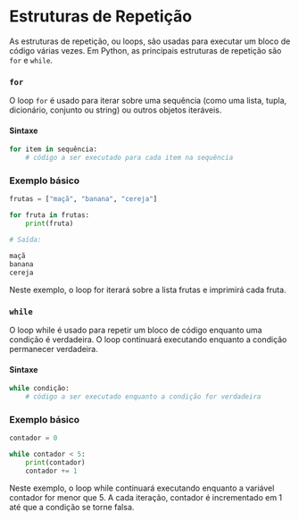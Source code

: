 # Estruturas de Repetição

As estruturas de repetição, ou loops, são usadas para executar um bloco de código várias vezes. Em Python, as principais estruturas de repetição são `for` e `while`.

### `for`

O loop `for` é usado para iterar sobre uma sequência (como uma lista, tupla, dicionário, conjunto ou string) ou outros objetos iteráveis.

#### Sintaxe

```python
for item in sequência:
    # código a ser executado para cada item na sequência
```

### Exemplo básico

```python
frutas = ["maçã", "banana", "cereja"]

for fruta in frutas:
    print(fruta)

# Saída:

maçã
banana
cereja
```

Neste exemplo, o loop for iterará sobre a lista frutas e imprimirá cada fruta.

### `while`

O loop while é usado para repetir um bloco de código enquanto uma condição é verdadeira. O loop continuará executando enquanto a condição permanecer verdadeira.

#### Sintaxe

```python
while condição:
    # código a ser executado enquanto a condição for verdadeira
```

### Exemplo básico

```python
contador = 0

while contador < 5:
    print(contador)
    contador += 1
```

Neste exemplo, o loop while continuará executando enquanto a variável contador for menor que 5. A cada iteração, contador é incrementado em 1 até que a condição se torne falsa.
